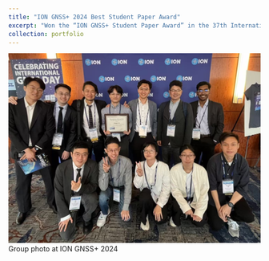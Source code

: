 ```yaml
---
title: "ION GNSS+ 2024 Best Student Paper Award"
excerpt: "Won the “ION GNSS+ Student Paper Award” in the 37th International Technical Meeting of the Satellite Division of The Institute of Navigation (ION GNSS+ 2024) <br/><img src='/assets/images/ion_student_paper_award_2024.jpg' width = '500' >"
collection: portfolio
---
```

<img src='/assets/images/ion_group_photo.jpg'>
Group photo at ION GNSS+ 2024
